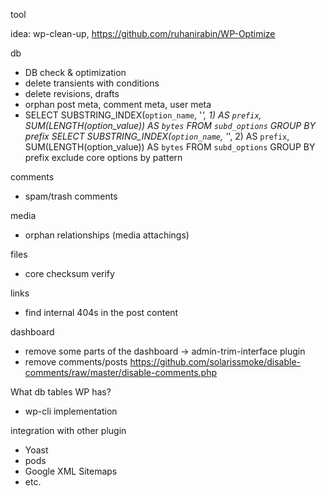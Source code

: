 tool

idea: wp-clean-up, https://github.com/ruhanirabin/WP-Optimize

db
- DB check & optimization
- delete transients with conditions
- delete revisions, drafts
- orphan post meta, comment meta, user meta
- SELECT SUBSTRING_INDEX(`option_name`, '_', 1) AS `prefix`, SUM(LENGTH(option_value)) AS `bytes` FROM `subd_options` GROUP BY prefix
  SELECT SUBSTRING_INDEX(`option_name`, '_', 2) AS `prefix`, SUM(LENGTH(option_value)) AS `bytes` FROM `subd_options` GROUP BY prefix
  exclude core options by pattern

comments
- spam/trash comments

media
- orphan relationships (media attachings)

files
- core checksum verify

links
- find internal 404s in the post content

dashboard
- remove some parts of the dashboard -> admin-trim-interface plugin
- remove comments/posts https://github.com/solarissmoke/disable-comments/raw/master/disable-comments.php

What db tables WP has?

+ wp-cli implementation

integration with other plugin
- Yoast
- pods
- Google XML Sitemaps
- etc.

